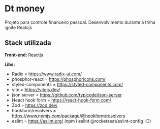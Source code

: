 # Dt money

Projeto para controle financeiro pessoal. Desenvolvimento durante a trilha ignite Reatcjs

## Stack utilizada

**Front-end:** Reactjs

**Libs:**

- Radix = https://www.radix-ui.com/
- phosphor-react = https://phosphoricons.com/
- styled-components = https://styled-components.com/
- vite = https://vitejs.dev/
- json server = https://github.com/typicode/json-server
- Heact hook form = https://react-hook-form.com/
- Zod = https://zod.dev/
- hookform/resolvers = https://www.npmjs.com/package/@hookform/resolvers
- eslint = https://eslint.org/ (npm i eslint @rocketseat/eslint-config -D)
